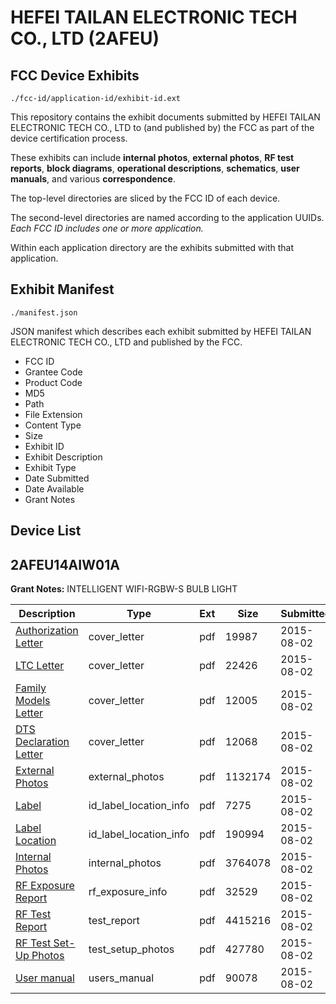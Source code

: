 # HEFEI TAILAN ELECTRONIC TECH CO., LTD (2AFEU)
## FCC Device Exhibits

```
./fcc-id/application-id/exhibit-id.ext
```

This repository contains the exhibit documents submitted by HEFEI TAILAN ELECTRONIC TECH CO., LTD to (and published by) the FCC as part of the device certification process.

These exhibits can include **internal photos**, **external photos**, **RF test reports**, **block diagrams**, **operational descriptions**, **schematics**, **user manuals**, and various **correspondence**.

The top-level directories are sliced by the FCC ID of each device.

The second-level directories are named according to the application UUIDs. *Each FCC ID includes one or more application.*

Within each application directory are the exhibits submitted with that application. 

## Exhibit Manifest

```
./manifest.json
```

JSON manifest which describes each exhibit submitted by HEFEI TAILAN ELECTRONIC TECH CO., LTD and published by the FCC.

- FCC ID
- Grantee Code
- Product Code
- MD5
- Path
- File Extension
- Content Type
- Size
- Exhibit ID
- Exhibit Description
- Exhibit Type
- Date Submitted
- Date Available
- Grant Notes

## Device List
## 2AFEU14AIW01A
**Grant Notes:** INTELLIGENT WIFI-RGBW-S BULB LIGHT

| Description | Type | Ext | Size | Submitted | Available |
| ----------- | ---- | --- | ---- | --------- | --------- |
| [Authorization Letter](2AFEU14AIW01A/582a3d74e457659e38e6936884789f58/2700769.pdf) | cover_letter | pdf | 19987 | 2015-08-02 | 2015-08-02 |
| [LTC Letter](2AFEU14AIW01A/582a3d74e457659e38e6936884789f58/2700770.pdf) | cover_letter | pdf | 22426 | 2015-08-02 | 2015-08-02 |
| [Family Models Letter](2AFEU14AIW01A/582a3d74e457659e38e6936884789f58/2700771.pdf) | cover_letter | pdf | 12005 | 2015-08-02 | 2015-08-02 |
| [DTS Declaration Letter](2AFEU14AIW01A/582a3d74e457659e38e6936884789f58/2700772.pdf) | cover_letter | pdf | 12068 | 2015-08-02 | 2015-08-02 |
| [External Photos](2AFEU14AIW01A/582a3d74e457659e38e6936884789f58/2700773.pdf) | external_photos | pdf | 1132174 | 2015-08-02 | 2015-08-02 |
| [Label](2AFEU14AIW01A/582a3d74e457659e38e6936884789f58/2700774.pdf) | id_label_location_info | pdf | 7275 | 2015-08-02 | 2015-08-02 |
| [Label Location](2AFEU14AIW01A/582a3d74e457659e38e6936884789f58/2700775.pdf) | id_label_location_info | pdf | 190994 | 2015-08-02 | 2015-08-02 |
| [Internal Photos](2AFEU14AIW01A/582a3d74e457659e38e6936884789f58/2700776.pdf) | internal_photos | pdf | 3764078 | 2015-08-02 | 2015-08-02 |
| [RF Exposure Report](2AFEU14AIW01A/582a3d74e457659e38e6936884789f58/2700778.pdf) | rf_exposure_info | pdf | 32529 | 2015-08-02 | 2015-08-02 |
| [RF Test Report](2AFEU14AIW01A/582a3d74e457659e38e6936884789f58/2700781.pdf) | test_report | pdf | 4415216 | 2015-08-02 | 2015-08-02 |
| [RF Test Set-Up Photos](2AFEU14AIW01A/582a3d74e457659e38e6936884789f58/2700782.pdf) | test_setup_photos | pdf | 427780 | 2015-08-02 | 2015-08-02 |
| [User manual](2AFEU14AIW01A/582a3d74e457659e38e6936884789f58/2700780.pdf) | users_manual | pdf | 90078 | 2015-08-02 | 2015-08-02 |
